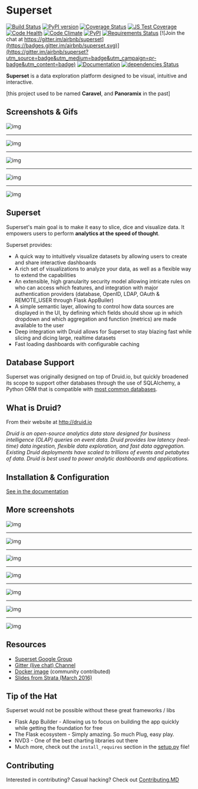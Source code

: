 Superset
=========

[![Build Status](https://travis-ci.org/airbnb/superset.svg?branch=master)](https://travis-ci.org/airbnb/superset)
[![PyPI version](https://badge.fury.io/py/superset.svg)](https://badge.fury.io/py/superset)
[![Coverage Status](https://coveralls.io/repos/airbnb/superset/badge.svg?branch=master&service=github)](https://coveralls.io/github/airbnb/superset?branch=master)
[![JS Test Coverage](https://codeclimate.com/github/airbnb/superset/badges/coverage.svg)](https://codeclimate.com/github/airbnb/superset/coverage)
[![Code Health](https://landscape.io/github/airbnb/superset/master/landscape.svg?style=flat)](https://landscape.io/github/airbnb/superset/master)
[![Code Climate](https://codeclimate.com/github/airbnb/superset/badges/gpa.svg)](https://codeclimate.com/github/airbnb/superset)
[![PyPI](https://img.shields.io/pypi/pyversions/superset.svg?maxAge=2592000)](https://pypi.python.org/pypi/superset)
[![Requirements Status](https://requires.io/github/airbnb/superset/requirements.svg?branch=master)](https://requires.io/github/airbnb/superset/requirements/?branch=master)
[![Join the chat at https://gitter.im/airbnb/superset](https://badges.gitter.im/airbnb/superset.svg)](https://gitter.im/airbnb/superset?utm_source=badge&utm_medium=badge&utm_campaign=pr-badge&utm_content=badge)
[![Documentation](https://img.shields.io/badge/docs-airbnb.io-blue.svg)](http://airbnb.io/superset/)
[![dependencies Status](https://david-dm.org/airbnb/superset/status.svg?path=superset/assets)](https://david-dm.org/airbnb/superset?path=superset/assets)

**Superset** is a data exploration platform designed to be visual, intuitive
and interactive.

[this project used to be named **Caravel**, and **Panoramix** in the past]


Screenshots & Gifs
------------------
![img](http://g.recordit.co/xFXSvaGUts.gif)

---
![img](http://g.recordit.co/uZggYOdR5g.gif)

---
![img](http://g.recordit.co/U70FWLpLvh.gif)

---
![img](http://i.imgur.com/x8t30YU.png)

---
![img](http://i.imgur.com/DRCnbq6.png)

Superset
---------
Superset's main goal is to make it easy to slice, dice and visualize data.
It empowers users to perform **analytics at the speed of thought**.

Superset provides:
* A quick way to intuitively visualize datasets by allowing users to create
    and share interactive dashboards
* A rich set of visualizations to analyze your data, as well as a flexible
    way to extend the capabilities
* An extensible, high granularity security model allowing intricate rules
    on who can access which features, and integration with major
    authentication providers (database, OpenID, LDAP, OAuth & REMOTE_USER
    through Flask AppBuiler)
* A simple semantic layer, allowing to control how data sources are
    displayed in the UI, by defining which fields should show up in
    which dropdown and which aggregation and function (metrics) are
    made available to the user
* Deep integration with Druid allows for Superset to stay blazing fast while
    slicing and dicing large, realtime datasets
* Fast loading dashboards with configurable caching


Database Support
----------------

Superset was originally designed on top of Druid.io, but quickly broadened
its scope to support other databases through the use of SQLAlchemy, a Python
ORM that is compatible with
[most common databases](http://docs.sqlalchemy.org/en/rel_1_0/core/engines.html).


What is Druid?
-------------
From their website at http://druid.io

*Druid is an open-source analytics data store designed for
business intelligence (OLAP) queries on event data. Druid provides low
latency (real-time) data ingestion, flexible data exploration,
and fast data aggregation. Existing Druid deployments have scaled to
trillions of events and petabytes of data. Druid is best used to
power analytic dashboards and applications.*


Installation & Configuration
----------------------------

[See in the documentation](http://airbnb.io/superset/installation.html)


More screenshots
----------------

![img](http://i.imgur.com/SAhDJCI.png)

---
![img](http://i.imgur.com/iuLpv1c.png)

---
![img](http://i.imgur.com/V2FWeZx.png)

---
![img](http://i.imgur.com/BeUtCzF.png)

---
![img](http://i.imgur.com/phoY7jI.png)

---
![img](http://i.imgur.com/NvIDgdC.png)

---
![img](http://i.imgur.com/DzwYyns.png)


Resources
-------------
* [Superset Google Group](https://groups.google.com/forum/#!forum/airbnb_superset)
* [Gitter (live chat) Channel](https://gitter.im/airbnb/superset)
* [Docker image](https://hub.docker.com/r/amancevice/superset/) (community contributed)
* [Slides from Strata (March 2016)](https://drive.google.com/open?id=0B5PVE0gzO81oOVJkdF9aNkJMSmM)


Tip of the Hat
--------------

Superset would not be possible without these great frameworks / libs

* Flask App Builder - Allowing us to focus on building the app quickly while
getting the foundation for free
* The Flask ecosystem - Simply amazing. So much Plug, easy play.
* NVD3 - One of the best charting libraries out there
* Much more, check out the `install_requires` section in the [setup.py](https://github.com/airbnb/superset/blob/master/setup.py) file!


Contributing
------------

Interested in contributing? Casual hacking? Check out  [Contributing.MD](https://github.com/airbnb/superset/blob/master/CONTRIBUTING.md)
